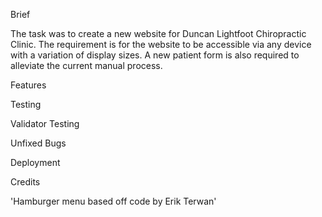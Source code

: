 Brief

The task was to create a new website for Duncan Lightfoot Chiropractic Clinic. The requirement is for the website to be accessible via any device with a variation of display sizes. A new patient form is also required to alleviate the current manual process.

Features

Testing

Validator Testing

Unfixed Bugs

Deployment

Credits

'Hamburger menu based off code by Erik Terwan'